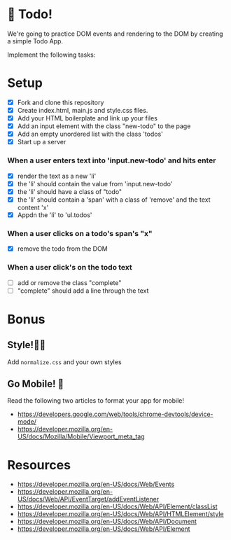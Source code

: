 # 📝 Todo! 

We're going to practice DOM events and rendering to the DOM
by creating a simple Todo App.

Implement the following tasks: 

# Setup
- [X] Fork and clone this repository
- [X] Create index.html, main.js and style.css files.
- [X] Add your HTML boilerplate and link up your files
- [X] Add an input element with the class "new-todo" to the page
- [X] Add an empty unordered list with the class 'todos'
- [X] Start up a server

### When a user enters text into 'input.new-todo' and hits enter
- [X] render the text as a new 'li'
- [X] the 'li' should contain the value from 'input.new-todo'
- [X] the 'li' should have a class of "todo"
- [X] the 'li' should contain a 'span' with a class of 'remove' and the text content 'x'
- [X] Appdn the 'li' to 'ul.todos'

### When a user clicks on a todo's span's "x"
- [X] remove the todo from the DOM

### When a user click's on the todo text
- [ ] add or remove the class "complete"
- [ ] "complete" should add a line through the text

# Bonus 

## Style!💄🐷
Add `normalize.css` and your own styles

## Go Mobile! 📱
Read the following two articles to format your app for mobile!
- https://developers.google.com/web/tools/chrome-devtools/device-mode/
- https://developer.mozilla.org/en-US/docs/Mozilla/Mobile/Viewport_meta_tag

# Resources
- https://developer.mozilla.org/en-US/docs/Web/Events
- https://developer.mozilla.org/en-US/docs/Web/API/EventTarget/addEventListener
- https://developer.mozilla.org/en-US/docs/Web/API/Element/classList
- https://developer.mozilla.org/en-US/docs/Web/API/HTMLElement/style
- https://developer.mozilla.org/en-US/docs/Web/API/Document
- https://developer.mozilla.org/en-US/docs/Web/API/Element
